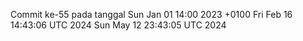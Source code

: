 Commit ke-55 pada tanggal Sun Jan 01 14:00 2023 +0100
Fri Feb 16 14:43:06 UTC 2024
Sun May 12 23:43:05 UTC 2024
